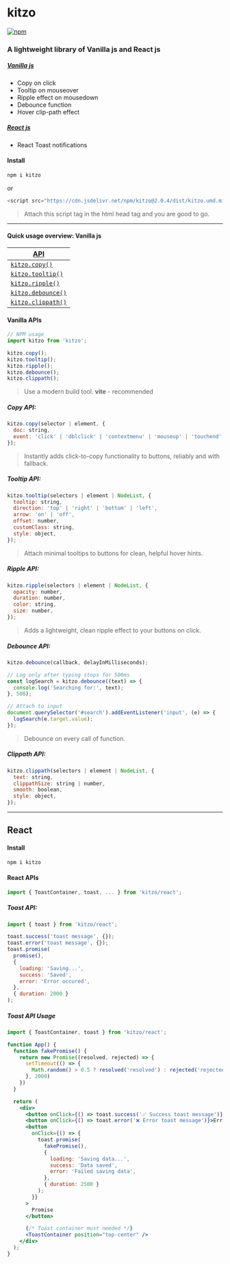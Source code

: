 # kitzo

[![npm](https://img.shields.io/npm/v/kitzo)](https://www.npmjs.com/package/kitzo)

### A lightweight library of Vanilla js and React js

##### [Vanilla js](#quick-usage-overview-vanilla-js)

- Copy on click
- Tooltip on mouseover
- Ripple effect on mousedown
- Debounce function
- Hover clip-path effect

##### [React js](#react)

- React Toast notifications

#### Install

```bash
npm i kitzo
```

or

```javascript
<script src="https://cdn.jsdelivr.net/npm/kitzo@2.0.4/dist/kitzo.umd.min.js"></script>
```

> Attach this script tag in the html head tag and you are good to go.

---

#### Quick usage overview: Vanilla js

| [API](#vanilla-apis)                |
| ----------------------------------- |
| [`kitzo.copy()`](#copy-api)         |
| [`kitzo.tooltip()`](#tooltip-api)   |
| [`kitzo.ripple()`](#ripple-api)     |
| [`kitzo.debounce()`](#debounce-api) |
| [`kitzo.clippath()`](#clippath-api) |

#### Vanilla APIs

```javascript
// NPM usage
import kitzo from 'kitzo';

kitzo.copy();
kitzo.tooltip();
kitzo.ripple();
kitzo.debounce();
kitzo.clippath();
```

> Use a modern build tool. **vite** - recommended

##### Copy API:

```javascript
kitzo.copy(selector | element, {
  doc: string,
  event: 'click' | 'dblclick' | 'contextmenu' | 'mouseup' | 'touchend',
});
```

> Instantly adds click-to-copy functionality to buttons, reliably and with fallback.

##### Tooltip API:

```javascript
kitzo.tooltip(selectors | element | NodeList, {
  tooltip: string,
  direction: 'top' | 'right' | 'bottom' | 'left',
  arrow: 'on' | 'off',
  offset: number,
  customClass: string,
  style: object,
});
```

> Attach minimal tooltips to buttons for clean, helpful hover hints.

##### Ripple API:

```javascript
kitzo.ripple(selectors | element | NodeList, {
  opacity: number,
  duration: number,
  color: string,
  size: number,
});
```

> Adds a lightweight, clean ripple effect to your buttons on click.

##### Debounce API:

```javascript
kitzo.debounce(callback, delayInMilliseconds);
```

```javascript
// Log only after typing stops for 500ms
const logSearch = kitzo.debounce((text) => {
  console.log('Searching for:', text);
}, 500);

// Attach to input
document.querySelector('#search').addEventListener('input', (e) => {
  logSearch(e.target.value);
});
```

> Debounce on every call of function.

##### Clippath API:

```javascript
kitzo.clippath(selectors | element | NodeList, {
  text: string,
  clippathSize: string | number,
  smooth: boolean,
  style: object,
});
```

---

## React

#### Install

```bash
npm i kitzo
```

#### React APIs

```jsx
import { ToastContainer, toast, ... } from 'kitzo/react';
```

##### Toast API:

```jsx
import { toast } from 'kitzo/react';

toast.success('toast message', {});
toast.error('toast message', {});
toast.promise(
  promise(),
  {
    loading: 'Saving...',
    success: 'Saved',
    error: 'Error occured',
  },
  { duration: 2000 }
);
```

##### Toast API Usage

```jsx
import { ToastContainer, toast } from 'kitzo/react';

function App() {
  function fakePromise() {
    return new Promise((resolved, rejected) => {
      setTimeout(() => {
        Math.random() > 0.5 ? resolved('resolved') : rejected('rejected');
      }, 2000)
    })
  }

  return (
    <div>
      <button onClick={() => toast.success('✅ Success toast message')}>Succes</button>
      <button onClick={() => toast.error('❌ Error toast message')}>Error</button>
      <button
        onClick={() => {
          toast.promise(
            fakePromise(),
            {
              loading: 'Saving data...',
              success: 'Data saved',
              error: 'Failed saving data',
            },
            { duration: 2500 }
          );
        }}
      >
        Promise
      </button>

      {/* Toast container must needed */}
      <ToastContainer position="top-center" />
    </div>
  );
}
```
